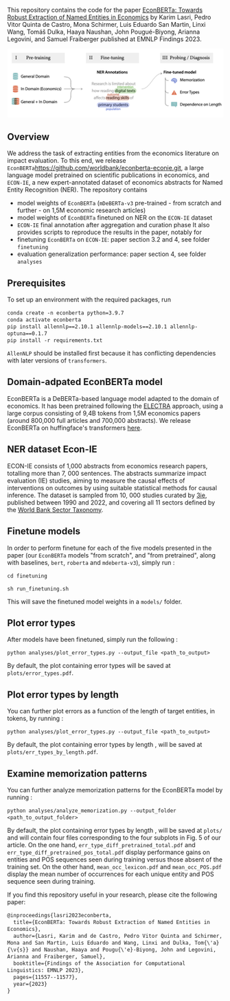 This repository contains the code for the paper [EconBERTa: Towards Robust Extraction of Named Entities in Economics](https://aclanthology.org/2023.findings-emnlp.774/) by Karim Lasri, Pedro Vitor Quinta de Castro, Mona Schirmer, Luis Eduardo San Martin, Linxi Wang, Tomáš Dulka, Haaya Naushan, John Pougué-Biyong, Arianna Legovini, and Samuel Fraiberger published at EMNLP Findings 2023.
<p align="center">
  <img width="600" src="methodology.png">
</p>

## Overview
We address the task of extracting entities from the economics literature on impact evaluation. To this end, we release `EconBERTa`https://github.com/worldbank/econberta-econie.git, a large language model pretrained on scientific publications in economics, and `ECON-IE`, a new expert-annotated dataset of economics abstracts for Named Entity Recognition (NER).
The repository contains
- model weights of `EconBERTa` (`mDeBERTa-v3` pre-trained - from scratch and further - on 1,5M economic research articles)
- model weights of `EconBERTa` finetuned on NER on the `ECON-IE` dataset
- `ECON-IE` final annotation after aggregation and curation phase
It also provides scripts to reproduce the results in the paper, notably for
- finetuning `EconBERTa` on `ECON-IE`: paper section 3.2 and 4, see folder `finetuning`
- evaluation generalization performance: paper section 4, see folder `analyses`


## Prerequisites
To set up an environment with the required packages, run
```
conda create -n econberta python=3.9.7
conda activate econberta
pip install allennlp==2.10.1 allennlp-models==2.10.1 allennlp-optuna==0.1.7
pip install -r requirements.txt
```

`AllenNLP` should be installed first because it has conflicting dependencies with later versions of `transformers`. 

## Domain-adpated EconBERTa model
EconBERTa is a DeBERTa-based language model adapted to the domain of economics. It has been pretrained following the [ELECTRA](https://arxiv.org/abs/2003.10555) approach, using a large corpus consisting of 9,4B tokens from 1,5M economics papers (around 800,000 full articles and 700,000 abstracts). 
We release EconBERTa on huffingface's transformers [here](https://huggingface.co/worldbank/econberta).
## NER dataset Econ-IE 
ECON-IE consists of 1,000 abstracts from economics research papers, totalling more than 7, 000 sentences. The abstracts summarize impact evaluation (IE) studies, aiming to measure the causal effects of interventions on outcomes by using suitable statistical methods for causal inference. The dataset is sampled from 10, 000 studies curated by [3ie](https://www.3ieimpact.org/), published between 1990 and 2022, and covering all 11 sectors defined by the [World Bank Sector Taxonomy](https://thedocs.worldbank.org/en/doc/538321490128452070-0290022017/New-Sector-Taxonomy-and-definitions).

## Finetune models
In order to perform finetune for each of the five models presented in the paper (our `EconBERTa` models "from scratch", and "from pretrained", along with baselines, `bert`, `roberta` and `mdeberta-v3`), simply run :
```
cd finetuning
```
```
sh run_finetuning.sh
```
This will save the finetuned model weights in a `models/` folder. 

## Plot error types
After models have been finetuned, simply run the following :
```
python analyses/plot_error_types.py --output_file <path_to_output>
```
By default, the plot containing error types will be saved at `plots/error_types.pdf`. 


## Plot error types by length
You can further plot errors as a function of the length of target entities, in tokens, by running :
```
python analyses/plot_error_types.py --output_file <path_to_output>
```
By default, the plot containing error types by length ,  will be saved at `plots/err_types_by_length.pdf`.


## Examine memorization patterns
You can further analyze memorization patterns for the EconBERTa model by running :
```
python analyses/analyze_memorization.py --output_folder <path_to_output_folder>
```
By default, the plot containing error types by length ,  will be saved at `plots/` and will contain four files corresponding to the four subplots in Fig. 5 of our article. On the one hand, `err_type_diff_pretrained_total.pdf` and `err_type_diff_pretrained_pos_total.pdf` display performance gains on entities and POS sequences seen during training versus those absent of the training set. On the other hand, `mean_occ_lexicon.pdf` and `mean_occ_POS.pdf` display the mean number of occurrences for each unique entity and POS sequence seen during training. 



If you find this repository useful in your research, please cite the following paper:

```
@inproceedings{lasri2023econberta,
  title={EconBERTa: Towards Robust Extraction of Named Entities in Economics},
  author={Lasri, Karim and de Castro, Pedro Vitor Quinta and Schirmer, Mona and San Martin, Luis Eduardo and Wang, Linxi and Dulka, Tom{\'a}{\v{s}} and Naushan, Haaya and Pougu{\'e}-Biyong, John and Legovini, Arianna and Fraiberger, Samuel},
  booktitle={Findings of the Association for Computational Linguistics: EMNLP 2023},
  pages={11557--11577},
  year={2023}
}
```
